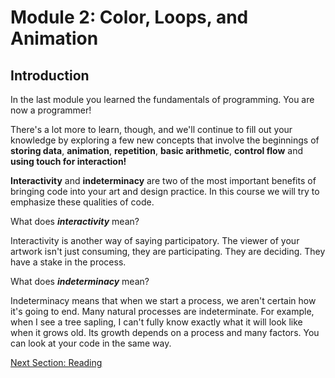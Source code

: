 # Module 2: Color, Loops, and Animation

## Introduction

In the last module you learned the  fundamentals of programming. You are now a programmer!

There's a lot more to learn, though, and we'll continue to fill out your knowledge by exploring a few new concepts that involve the beginnings of **storing data**, **animation**, **repetition**, **basic arithmetic**, **control flow** and **using touch for interaction!**

**Interactivity** and **indeterminacy** are two of the most important benefits of bringing code into your art  and design practice. In this course we will try to emphasize these qualities of code.

What does ***interactivity*** mean?

Interactivity is another way of saying participatory. The viewer of your artwork isn't just consuming, they are participating. They are deciding. They have a stake in the process.

What does ***indeterminacy*** mean?

Indeterminacy means that when we start a  process, we aren't certain how it's going to end. Many natural processes are indeterminate. For example, when I see a tree sapling, I can't fully know exactly what it will look like when it grows old. Its growth  depends on a process and many factors. You can look at your code in the  same way.

[Next Section: Reading](1_READING.md)